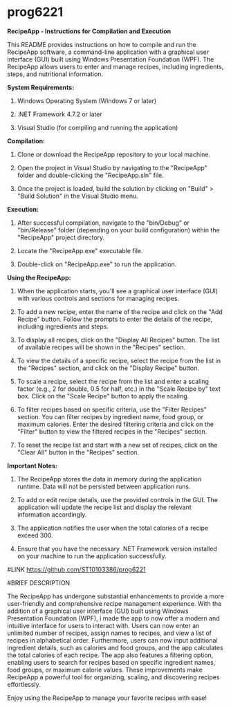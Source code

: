 # prog6221
**RecipeApp - Instructions for Compilation and Execution** 

  

This README provides instructions on how to compile and run the RecipeApp software, a command-line application with a graphical user interface (GUI) built using Windows Presentation Foundation (WPF). The RecipeApp allows users to enter and manage recipes, including ingredients, steps, and nutritional information. 

  

**System Requirements:** 

1. Windows Operating System (Windows 7 or later) 

2. .NET Framework 4.7.2 or later 

3. Visual Studio (for compiling and running the application) 

  

**Compilation:** 

1. Clone or download the RecipeApp repository to your local machine. 

2. Open the project in Visual Studio by navigating to the "RecipeApp" folder and double-clicking the "RecipeApp.sln" file. 

3. Once the project is loaded, build the solution by clicking on "Build" > "Build Solution" in the Visual Studio menu. 

  

**Execution:** 

1. After successful compilation, navigate to the "bin/Debug" or "bin/Release" folder (depending on your build configuration) within the "RecipeApp" project directory. 

2. Locate the "RecipeApp.exe" executable file. 

3. Double-click on "RecipeApp.exe" to run the application. 

  

**Using the RecipeApp:** 

1. When the application starts, you'll see a graphical user interface (GUI) with various controls and sections for managing recipes. 

2. To add a new recipe, enter the name of the recipe and click on the "Add Recipe" button. Follow the prompts to enter the details of the recipe, including ingredients and steps. 

3. To display all recipes, click on the "Display All Recipes" button. The list of available recipes will be shown in the "Recipes" section. 

4. To view the details of a specific recipe, select the recipe from the list in the "Recipes" section, and click on the "Display Recipe" button. 

5. To scale a recipe, select the recipe from the list and enter a scaling factor (e.g., 2 for double, 0.5 for half, etc.) in the "Scale Recipe by" text box. Click on the "Scale Recipe" button to apply the scaling. 

6. To filter recipes based on specific criteria, use the "Filter Recipes" section. You can filter recipes by ingredient name, food group, or maximum calories. Enter the desired filtering criteria and click on the "Filter" button to view the filtered recipes in the "Recipes" section. 

7. To reset the recipe list and start with a new set of recipes, click on the "Clear All" button in the "Recipes" section. 

  

**Important Notes:** 

1. The RecipeApp stores the data in memory during the application runtime. Data will not be persisted between application runs. 

2. To add or edit recipe details, use the provided controls in the GUI. The application will update the recipe list and display the relevant information accordingly. 

3. The application notifies the user when the total calories of a recipe exceed 300. 

4. Ensure that you have the necessary .NET Framework version installed on your machine to run the application successfully. 

#LINK
https://github.com/ST10103386/prog6221

#BRIEF DESCRIPTION

The RecipeApp has undergone substantial enhancements to provide a more user-friendly and comprehensive recipe management experience. With the addition of a graphical user interface (GUI) built using Windows Presentation Foundation (WPF), i made the app to  now offer a modern and intuitive interface for users to interact with. Users can now enter an unlimited number of recipes, assign names to recipes, and view a list of recipes in alphabetical order. Furthermore, users can now input additional ingredient details, such as calories and food groups, and the app calculates the total calories of each recipe. The app also features a filtering option, enabling users to search for recipes based on specific ingredient names, food groups, or maximum calorie values. These improvements make RecipeApp a powerful tool for organizing, scaling, and discovering recipes effortlessly. 
  

Enjoy using the RecipeApp to manage your favorite recipes with ease! 
